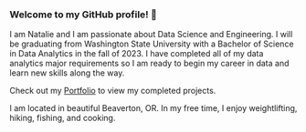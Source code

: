 ### Welcome to my GitHub profile! 👋

I am Natalie and I am passionate about Data Science and Engineering. I will be graduating from Washington State University with a Bachelor of Science in Data Analytics in the fall of 2023. I have completed all of my data analytics major requirements so I am ready to begin my career in data and learn new skills along the way.

Check out my [Portfolio](https://github.com/Neversole/Portfolio.git) to view my completed projects.

I am located in beautiful Beaverton, OR. In my free time, I enjoy weightlifting, hiking, fishing, and cooking.

<!--
**Neversole/Neversole** is a ✨ _special_ ✨ repository because its `README.md` (this file) appears on your GitHub profile.

Here are some ideas to get you started:

- 🔭 I’m currently working on ...
- 🌱 I’m currently learning ...
- 👯 I’m looking to collaborate on ...
- 🤔 I’m looking for help with ...
- 💬 Ask me about ...
- 📫 How to reach me: ...
- 😄 Pronouns: ...
- ⚡ Fun fact: ...
-->
